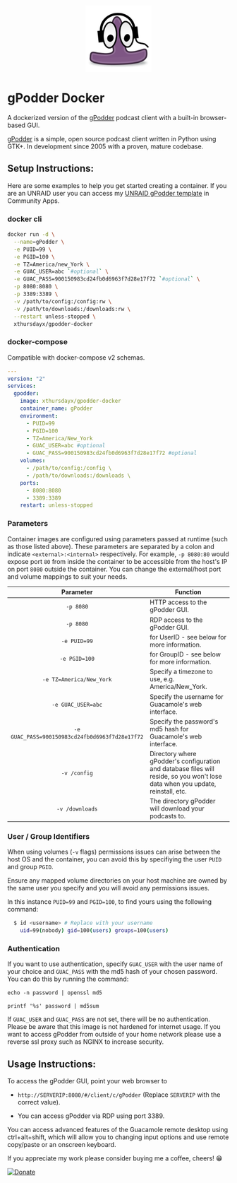 <p align="center">
    <img src="https://raw.githubusercontent.com/xthursdayx/docker-templates/master/images/gpodder-icon.png" alt="" width="150"/>  
</p>

# gPodder Docker

A dockerized version of the [gPodder](https://gpodder.github.io/) podcast client with a built-in browser-based GUI.

[gPodder](https://gpodder.github.io/) is a simple, open source podcast client written in Python using GTK+. In development since 2005 with a proven, mature codebase.

## Setup Instructions:

Here are some examples to help you get started creating a container. If you are an UNRAID user you can access my [UNRAID gPodder template](https://github.com/xthursdayx/docker-templates/blob/4ea8d69aef5f7ee89a9577b71e5ab73f61bfa6cb/gpodder.xml) in Community Apps.

### docker cli

```bash
docker run -d \
  --name=gPodder \
  -e PUID=99 \
  -e PGID=100 \
  -e TZ=America/new_York \
  -e GUAC_USER=abc `#optional` \
  -e GUAC_PASS=900150983cd24fb0d6963f7d28e17f72 `#optional` \
  -p 8080:8080 \
  -p 3389:3389 \
  -v /path/to/config:/config:rw \
  -v /path/to/downloads:/downloads:rw \
  --restart unless-stopped \
  xthursdayx/gpodder-docker
```

### docker-compose

Compatible with docker-compose v2 schemas.

```yaml
---
version: "2"
services:
  gpodder:
    image: xthursdayx/gpodder-docker
    container_name: gPodder
    environment:
      - PUID=99
      - PGID=100
      - TZ=America/New_York
      - GUAC_USER=abc #optional
      - GUAC_PASS=900150983cd24fb0d6963f7d28e17f72 #optional
    volumes:
      - /path/to/config:/config \
      - /path/to/downloads:/downloads \
    ports:
      - 8080:8080
      - 3389:3389
    restart: unless-stopped
```

### Parameters

Container images are configured using parameters passed at runtime (such as those listed above). These parameters are separated by a colon and indicate `<external>:<internal>` respectively. For example, `-p 8080:80` would expose port `80` from inside the container to be accessible from the host's IP on port `8080` outside the container. You can change the external/host port and volume mappings to suit your needs.

| Parameter | Function |
| :----: | --- |
| `-p 8080` | HTTP access to the gPodder GUI. |
| `-p 8080` | RDP access to the gPodder GUI. |
| `-e PUID=99` | for UserID - see below for more information. |
| `-e PGID=100` | for GroupID - see below for more information. |
| `-e TZ=America/New_York` | Specify a timezone to use, e.g. America/New_York. |
| `-e GUAC_USER=abc` | Specify the username for Guacamole's web interface. |
| `-e GUAC_PASS=900150983cd24fb0d6963f7d28e17f72` | Specify the password's md5 hash for Guacamole's web interface. |
| `-v /config` | Directory where gPodder's configuration and database files will reside, so you won't lose data when you update, reinstall, etc.|
| `-v /downloads` | The directory gPodder will download your podcasts to. |

### User / Group Identifiers

When using volumes (`-v` flags) permissions issues can arise between the host OS and the container, you can avoid this by specifiying the user `PUID` and group `PGID`.

Ensure any mapped volume directories on your host machine are owned by the same user you specify and you will avoid any permissions issues.

In this instance `PUID=99` and `PGID=100`, to find yours using the following command:

```bash
  $ id <username> # Replace with your username
    uid=99(nobody) gid=100(users) groups=100(users)
```   

### Authentication

If you want to use authentication, specify `GUAC_USER` with the user name of your choice and `GUAC_PASS` with the md5 hash of your chosen password. You can do this by running the command: 
```
echo -n password | openssl md5
```
```
printf '%s' password | md5sum
```
If `GUAC_USER` and `GUAC_PASS` are not set, there will be no authentication. Please be aware that this image is not hardened for internet usage. If you want to access gPodder from outside of your home network please use a reverse ssl proxy such as NGINX to increase security.
  
## Usage Instructions:

To access the gPodder GUI, point your web browser to 

* `http://SERVERIP:8080/#/client/c/gPodder` (Replace `SERVERIP` with the correct value). 

* You can access gPodder via RDP using port 3389. 

You can access advanced features of the Guacamole remote desktop using ctrl+alt+shift, which will allow you to changing input options and use remote copy/paste or an onscreen keyboard.

If you appreciate my work please consider buying me a coffee, cheers! 😁

<a href="https://www.buymeacoffee.com/xthursdayx"><img src="https://www.paypal.com/en_US/i/btn/btn_donate_SM.gif" alt="Donate" style="width:74px;height:auto;" width="74"></a>
